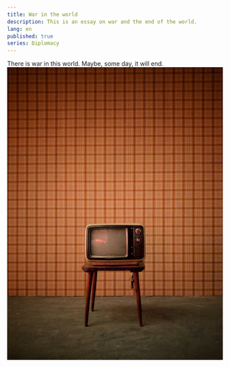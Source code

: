 ```yaml
---
title: War in the world
description: This is an essay on war and the end of the world.
lang: en
published: true
series: Diplomacy
---
```

There is war in this world. Maybe, some day, it will end.
![A television on a small table with a retro wallpaper background.](./src/assets/images/TV.jpg)